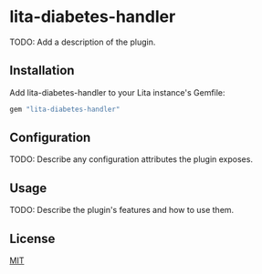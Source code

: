 # lita-diabetes-handler

TODO: Add a description of the plugin.

## Installation

Add lita-diabetes-handler to your Lita instance's Gemfile:

``` ruby
gem "lita-diabetes-handler"
```

## Configuration

TODO: Describe any configuration attributes the plugin exposes.

## Usage

TODO: Describe the plugin's features and how to use them.

## License

[MIT](http://opensource.org/licenses/MIT)
